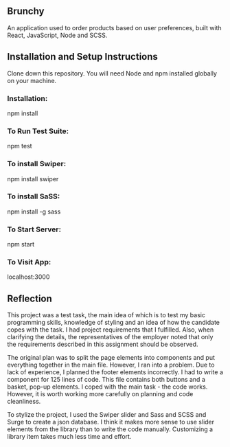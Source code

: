 ## Brunchy

An application used to order products based on user preferences, built with React, JavaScript, Node and SCSS.

## Installation and Setup Instructions

Clone down this repository. You will need Node and npm installed globally on your machine.

### Installation:

npm install

### To Run Test Suite:

npm test

### To install Swiper:

npm install swiper

### To install SaSS:

npm install -g sass

### To Start Server:

npm start

### To Visit App:

localhost:3000

## Reflection

This project was a test task, the main idea of ​​which is to test my basic programming skills, knowledge of styling and an idea of ​​​​how the candidate copes with the task.
I had project requirements that I fulfilled. Also, when clarifying the details, the representatives of the employer noted that only the requirements described in this assignment should be observed.

The original plan was to split the page elements into components and put everything together in the main file. However, I ran into a problem. Due to lack of experience, I planned the footer elements incorrectly. I had to write a component for 125 lines of code.
This file contains both buttons and a basket, pop-up elements.
I coped with the main task - the code works. However, it is worth working more carefully on planning and code cleanliness.

To stylize the project, I used the Swiper slider and Sass and SCSS and Surge to create a json database.
I think it makes more sense to use slider elements from the library than to write the code manually. Customizing a library item takes much less time and effort.
